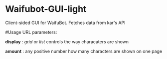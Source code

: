 # Waifubot-GUI-light
Client-sided GUI for WaifuBot. Fetches data from kar's API

#Usage
URL parameters:

**display** : *grid* or *list*
controls the way characaters are shown

**amount** : any positive number
how many characters are shown on one page
